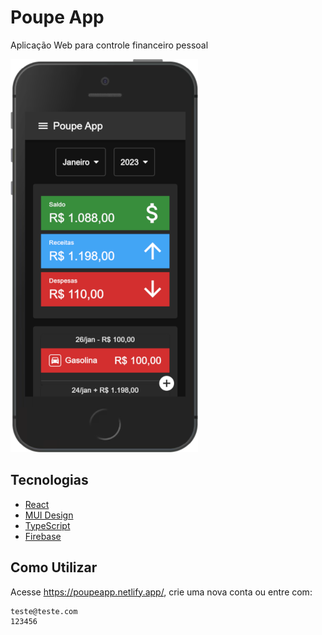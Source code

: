 # Poupe App

Aplicação Web para controle financeiro pessoal

![Tela Inicial do App](./.github/dashboard.png)

## Tecnologias

- [React](https://pt-br.reactjs.org/)
- [MUI Design](https://mui.com/)
- [TypeScript](https://www.typescriptlang.org/)
- [Firebase](https://firebase.google.com/)

## Como Utilizar 

Acesse https://poupeapp.netlify.app/, crie uma nova conta ou entre com:

```
teste@teste.com
123456
```
